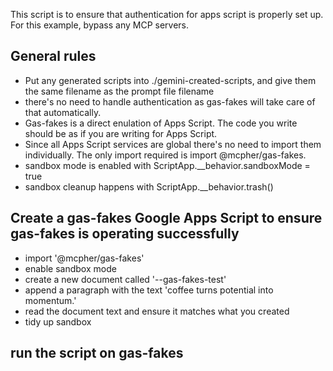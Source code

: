This script is to ensure that authentication for apps script is properly set up. For this example, bypass any MCP servers. 

## General rules
- Put any generated scripts into ./gemini-created-scripts, and give them the same filename as the prompt file filename
- there's no need to handle authentication as gas-fakes will take care of that automatically.
- Gas-fakes is a direct enulation of Apps Script. The code you write should be as if you are writing for Apps Script. 
- Since all Apps Script services are global there's no need to import them individually. The only import required is import @mcpher/gas-fakes.
- sandbox mode is enabled with ScriptApp.__behavior.sandboxMode = true
- sandbox cleanup happens with ScriptApp.__behavior.trash()

## Create a gas-fakes Google Apps Script to ensure gas-fakes is operating successfully
- import '@mcpher/gas-fakes'
- enable sandbox mode
- create a new document called '--gas-fakes-test'
- append a paragraph with the text 'coffee turns potential into momentum.'
- read the document text and ensure it matches what you created
- tidy up sandbox 

## run the script on gas-fakes
